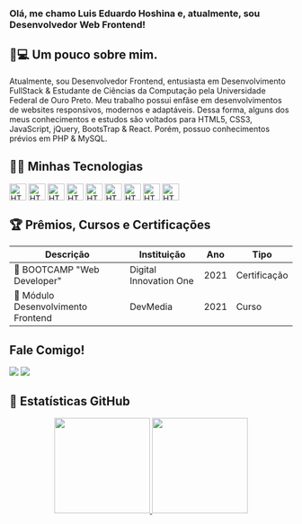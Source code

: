 ### Olá, me chamo Luis Eduardo Hoshina e, atualmente, sou Desenvolvedor Web Frontend!

## 👦💻 Um pouco sobre mim.
<div>
  <p> Atualmente, sou Desenvolvedor Frontend, entusiasta em Desenvolvimento FullStack & Estudante de Ciências da Computação pela Universidade Federal de Ouro Preto. Meu trabalho possui enfâse em desenvolvimentos de websites responsivos, modernos e adaptáveis. Dessa forma, alguns dos meus conhecimentos e estudos são voltados para HTML5, CSS3, JavaScript, jQuery, BootsTrap & React. Porém, possuo conhecimentos prévios em PHP & MySQL.</p>
</div>

## 🚀🔥 Minhas Tecnologias
<div style="display: inline-block">
  <img align="center" alt="HTML5" height="30" src="https://cdn.jsdelivr.net/gh/devicons/devicon/icons/html5/html5-original.svg">
  <img align="center" alt="HTML5" height="30" src="https://cdn.jsdelivr.net/gh/devicons/devicon/icons/css3/css3-original.svg">
  <img align="center" alt="HTML5" height="30" src="https://cdn.jsdelivr.net/gh/devicons/devicon/icons/javascript/javascript-original.svg">
  <img align="center" alt="HTML5" height="30" src="https://cdn.jsdelivr.net/gh/devicons/devicon/icons/bootstrap/bootstrap-plain.svg">
  <img align="center" alt="HTML5" height="30" src="https://cdn.jsdelivr.net/gh/devicons/devicon/icons/c/c-original.svg">
  <img align="center" alt="HTML5" height="30" src="https://cdn.jsdelivr.net/gh/devicons/devicon/icons/jquery/jquery-plain-wordmark.svg">
  <img align="center" alt="HTML5" height="30" src="https://cdn.jsdelivr.net/gh/devicons/devicon/icons/react/react-original.svg">
  <img align="center" alt="HTML5" height="30" src="https://cdn.jsdelivr.net/gh/devicons/devicon/icons/php/php-plain.svg">
  <img align="center" alt="HTML5" height="30" src="https://cdn.jsdelivr.net/gh/devicons/devicon/icons/mysql/mysql-original.svg">
</div><br>

## 🏆 Prêmios, Cursos e Certificações

Descrição | Instituição | Ano | Tipo
--------- | ----------- | --- | ----
🏅 BOOTCAMP "Web Developer" | Digital Innovation One | 2021 | Certificação
🏅 Módulo Desenvolvimento Frontend | DevMedia | 2021 | Curso

## Fale Comigo!
<div>
  <a href="https://api.whatsapp.com/send?phone=5512981774825&text=Bom%20dia%2C%20Luis!" target="_blank"><img src="https://img.shields.io/badge/WhatsApp-25D366?style=for-the-badge&logo=whatsapp&logoColor=white"></a>
  <a href="https://www.linkedin.com/in/duhoshina/" target="_blank"><img src="https://img.shields.io/badge/LinkedIn-0077B5?style=for-the-badge&logo=linkedin&logoColor=white"</a>
  <a href="" target="_blank"></a>
  <a href="" target="_blank"></a>
  <a href="" target="_blank"></a>
</div>

## 🧾 Estatísticas GitHub
<div align="center">
  <a href="https://github.com/duhoshina">
  <img height="170cm" src="https://github-readme-stats.vercel.app/api?username=duhoshina&show_icons=true&theme=dark&include_all_commits=true&account_private=true"/>
  <img height="170cm" src="https://github-readme-stats.vercel.app/api/top-langs/?username=ivisconfessor&layout=compact&langs_count=7&theme=dark"/>
</div>
